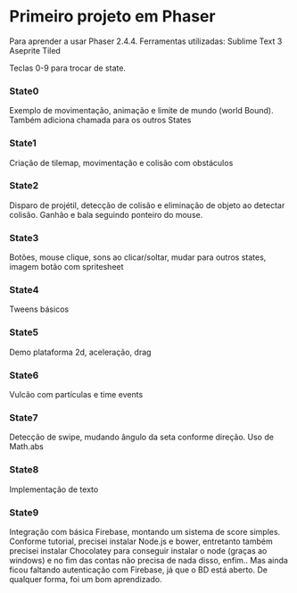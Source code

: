 # Primeiro projeto em Phaser

Para aprender a usar Phaser 2.4.4.
Ferramentas utilizadas:
Sublime Text 3
Aseprite
Tiled



Teclas 0-9 para trocar de state.

### State0
Exemplo de movimentação, animação e limite de mundo (world Bound). Também adiciona chamada para os outros States

### State1
Criação de tilemap, movimentação e colisão com obstáculos

### State2
Disparo de projétil, detecção de colisão e eliminação de objeto ao detectar colisão. Ganhão e bala seguindo ponteiro do mouse.

### State3
Botões, mouse clique, sons ao clicar/soltar, mudar para outros states, imagem botão com spritesheet

### State4
Tweens básicos

### State5
Demo plataforma 2d, aceleração, drag

### State6
Vulcão com partículas e time events

### State7
Detecção de swipe, mudando ângulo da seta conforme direção. Uso de Math.abs

### State8
Implementação de texto

### State9
Integração com básica Firebase, montando um sistema de score simples. Conforme tutorial, precisei instalar Node.js e bower, entretanto também precisei instalar Chocolatey para conseguir instalar o node (graças ao windows) e no fim das contas não precisa de nada disso, enfim.. Mas ainda ficou faltando autenticação com Firebase, já que o BD está aberto. De qualquer forma, foi um bom aprendizado.